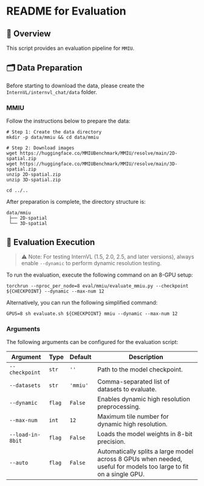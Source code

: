 # README for Evaluation

## 🌟 Overview

This script provides an evaluation pipeline for `MMIU`.

## 🗂️ Data Preparation

Before starting to download the data, please create the `InternVL/internvl_chat/data` folder.

### MMIU

Follow the instructions below to prepare the data:

```shell
# Step 1: Create the data directory
mkdir -p data/mmiu && cd data/mmiu

# Step 2: Download images
wget https://huggingface.co/MMIUBenchmark/MMIU/resolve/main/2D-spatial.zip
wget https://huggingface.co/MMIUBenchmark/MMIU/resolve/main/3D-spatial.zip
unzip 2D-spatial.zip
unzip 3D-spatial.zip

cd ../..
```

After preparation is complete, the directory structure is:

```shell
data/mmiu
 ├── 2D-spatial
 └── 3D-spatial
```

## 🏃 Evaluation Execution

> ⚠️ Note: For testing InternVL (1.5, 2.0, 2.5, and later versions), always enable `--dynamic` to perform dynamic resolution testing.

To run the evaluation, execute the following command on an 8-GPU setup:

```shell
torchrun --nproc_per_node=8 eval/mmiu/evaluate_mmiu.py --checkpoint ${CHECKPOINT} --dynamic --max-num 12
```

Alternatively, you can run the following simplified command:

```shell
GPUS=8 sh evaluate.sh ${CHECKPOINT} mmiu --dynamic --max-num 12
```

### Arguments

The following arguments can be configured for the evaluation script:

| Argument         | Type   | Default  | Description                                                                                                       |
| ---------------- | ------ | -------- | ----------------------------------------------------------------------------------------------------------------- |
| `--checkpoint`   | `str`  | `''`     | Path to the model checkpoint.                                                                                     |
| `--datasets`     | `str`  | `'mmiu'` | Comma-separated list of datasets to evaluate.                                                                     |
| `--dynamic`      | `flag` | `False`  | Enables dynamic high resolution preprocessing.                                                                    |
| `--max-num`      | `int`  | `12`     | Maximum tile number for dynamic high resolution.                                                                  |
| `--load-in-8bit` | `flag` | `False`  | Loads the model weights in 8-bit precision.                                                                       |
| `--auto`         | `flag` | `False`  | Automatically splits a large model across 8 GPUs when needed, useful for models too large to fit on a single GPU. |
